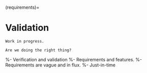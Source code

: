 (requirements)=
# Validation

```{warning}
Work in progress.
```

```{epigraph}
Are we doing the right thing?
```


%- Verification and validation
%- Requirements and features.
%- Requirements are vague and in flux.
%- Just-in-time


